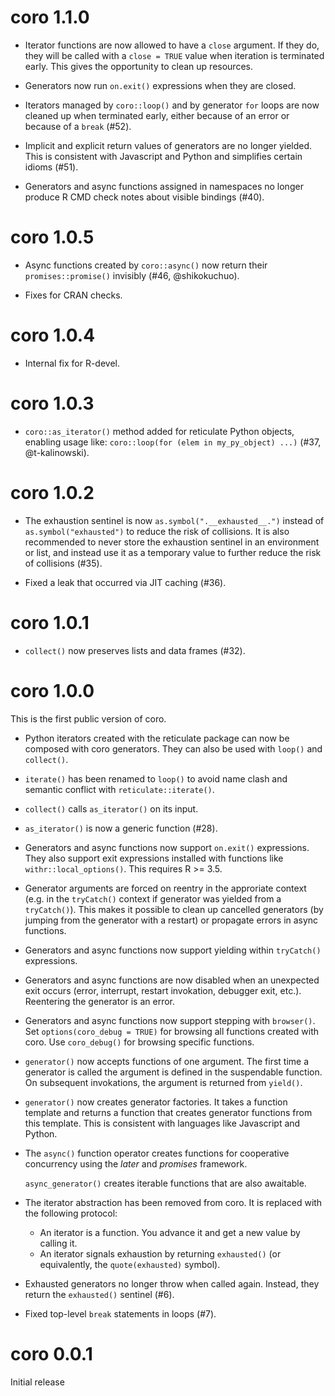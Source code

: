 # coro 1.1.0

* Iterator functions are now allowed to have a `close` argument.
  If they do, they will be called with a `close = TRUE` value
  when iteration is terminated early. This gives the opportunity
  to clean up resources.

* Generators now run `on.exit()` expressions when they are closed.

* Iterators managed by `coro::loop()` and by generator `for` loops
  are now cleaned up when terminated early, either because of an
  error or because of a `break` (#52).

* Implicit and explicit return values of generators are no longer
  yielded. This is consistent with Javascript and Python and simplifies
  certain idioms (#51).

* Generators and async functions assigned in namespaces no
  longer produce R CMD check notes about visible bindings (#40).

# coro 1.0.5

* Async functions created by `coro::async()` now return their
  `promises::promise()` invisibly (#46, @shikokuchuo).

* Fixes for CRAN checks.


# coro 1.0.4

* Internal fix for R-devel.


# coro 1.0.3

* `coro::as_iterator()` method added for reticulate Python objects,
  enabling usage like: `coro::loop(for (elem in my_py_object) ...)`
  (#37, @t-kalinowski).


# coro 1.0.2

* The exhaustion sentinel is now `as.symbol(".__exhausted__.")`
  instead of `as.symbol("exhausted")` to reduce the risk of
  collisions. It is also recommended to never store the exhaustion
  sentinel in an environment or list, and instead use it as a
  temporary value to further reduce the risk of collisions (#35).

* Fixed a leak that occurred via JIT caching (#36).


# coro 1.0.1

* `collect()` now preserves lists and data frames (#32).


# coro 1.0.0

This is the first public version of coro.

* Python iterators created with the reticulate package can now be
  composed with coro generators. They can also be used with `loop()`
  and `collect()`.

* `iterate()` has been renamed to `loop()` to avoid name clash and
  semantic conflict with `reticulate::iterate()`.

* `collect()` calls `as_iterator()` on its input.

* `as_iterator()` is now a generic function (#28).

* Generators and async functions now support `on.exit()`
  expressions. They also support exit expressions installed with
  functions like `withr::local_options()`. This requires R >= 3.5.

* Generator arguments are forced on reentry in the approriate context
  (e.g. in the `tryCatch()` context if generator was yielded from a
  `tryCatch()`). This makes it possible to clean up cancelled
  generators (by jumping from the generator with a restart) or
  propagate errors in async functions.

* Generators and async functions now support yielding within
  `tryCatch()` expressions.

* Generators and async functions are now disabled when an unexpected
  exit occurs (error, interrupt, restart invokation, debugger exit,
  etc.). Reentering the generator is an error.

* Generators and async functions now support stepping with
  `browser()`. Set `options(coro_debug = TRUE)` for browsing all
  functions created with coro. Use `coro_debug()` for browsing
  specific functions.

* `generator()` now accepts functions of one argument. The first time
  a generator is called the argument is defined in the suspendable
  function. On subsequent invokations, the argument is returned from
  `yield()`.

* `generator()` now creates generator factories. It takes a function
  template and returns a function that creates generator functions
  from this template. This is consistent with languages like
  Javascript and Python.

* The `async()` function operator creates functions for cooperative
  concurrency using the _later_ and _promises_ framework.

  `async_generator()` creates iterable functions that are also
  awaitable.

* The iterator abstraction has been removed from coro. It is
  replaced with the following protocol:

  - An iterator is a function. You advance it and get a new value by
    calling it.
  - An iterator signals exhaustion by returning `exhausted()` (or
    equivalently, the `quote(exhausted)` symbol).

* Exhausted generators no longer throw when called again. Instead,
  they return the `exhausted()` sentinel (#6).

* Fixed top-level `break` statements in loops (#7).


# coro 0.0.1

Initial release
